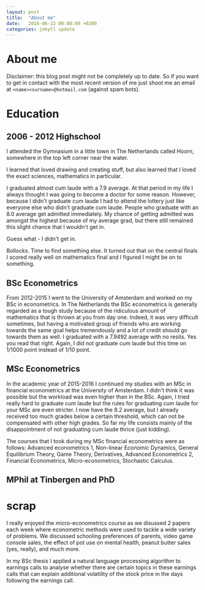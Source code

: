 ```yaml
---
layout: post
title:  "About me"
date:   2016-06-22 00:00:00 +0200
categories: jekyll update
---
```


# About me 

Disclaimer: this blog post might not be completely up to date. So if you want to
get in contact with the most recent version of me just shoot me an email at
`<name><surname>@hotmail.com` (against spam bots). 

# Education 

## 2006 - 2012 Highschool 

I attended the Gymnasium in a little town in The Netherlands
called Hoorn, somewhere in the top left corner near the water. 

I learned
that loved drawing and creating stuff, but also learned that I loved the exact
sciences, mathematics in particular. 

I graduated almost cum laude with a 7.9 average. At that period in my life I
always thought I was going to become a doctor for some reason. However, because I didn't graduate cum laude I had to attend
the lottery just like everyone else who didn't graduate cum laude. People who
graduate with an 8.0 average get admitted immediately. My chance of
getting admitted was amongst the highest because of my average grad, but there
still remained this slight chance that I wouldn't get in. 

Guess what -  I didn't get in. 

Bollocks. Time to find something else. It turned out that on the central finals I
scored really well on mathematics final and I figured I might be on to something. 

## BSc Econometrics 

From 2012-2015 I went to the University of Amsterdam and worked on my BSc in
econometrics. In The Netherlands the BSc econometrics is generally regarded as a tough
study because of the ridiculous amount of mathematics that is thrown at you from
day one. Indeed, it was very difficult sometimes, but having a motivated group of
friends who are working towards the same goal helps tremendously and a lot of
credit should go towards them as well. I graduated with a 7.9492 average with no
resits. Yes you read that right. Again, I did not graduate cum laude but this
time on 1/1000 point instead of 1/10 point. 

## MSc Econometrics

In the academic year of 2015-2016 I continued my studies with an MSc in
financial econometrics at the University of Amsterdam. I didn't think it was
possible but the workload was even higher than in the BSc. Again, I tried really
hard to graduate cum laude but the rules for graduating cum laude for your MSc
are even stricter. I now have the 8.2 average, but I already received too much
grades below a certain threshold, which can not be compensated with other high
grades. So far my life consists mainly of the disappointment of not graduating
cum laude thrice (just kidding). 

The courses that I took during my MSc financial econometrics were as follows:
Advanced econometrics 1, Non-linear Economic Dynamics, General Equilibrium
Theory, Game Theory, Derivatives, Advanced Econometrics 2, Financial
Econometrics, Micro-econometrics, Stochastic Calculus.



## MPhil at Tinbergen and PhD




# scrap 

I really enjoyed the micro-econometrics course as we disussed 2 papers each week
where econometric methods were used to tackle a wide variety of problems. We
discussed schooling preferences of parents, video game console sales, the effect
of pot use on mental health, peanut butter sales (yes, really), and much more.

In my BSc thesis I applied a natural language processing algorithm to earnings
calls to analyse whether there are certain topics in these earnings calls that
can explain additional volatility of the stock price in the days following the
earnings call. 
